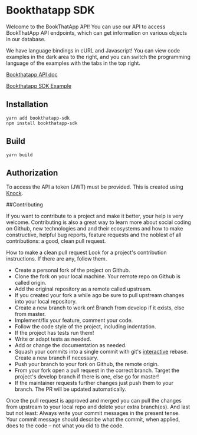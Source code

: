 # Bookthatapp SDK

Welcome to the BookThatApp API! You can use our API to access BookThatApp API endpoints, which can get information on various objects in our database.

We have language bindings in cURL and Javascript! You can view code examples in the dark area to the right, and you can switch the programming language of the examples with the tabs in the top right.

[Bookthatapp API doc](https://www.bookthatapp.com/docs/api/v1/index.html)

[Bookthatapp SDK Example](https://github.com/Zetya/bookthatapp-sdk-example)

## Installation

```
yarn add bookthatapp-sdk
npm install bookthatapp-sdk
```

## Build

```
yarn build
```

## Authorization

To access the API a token (JWT) must be provided. This is created using [Knock](https://github.com/nsarno/knock).

##Contributing

If you want to contribute to a project and make it better, your help is very welcome. Contributing is also a great way to learn more about social coding on Github, new technologies and and their ecosystems and how to make constructive, helpful bug reports, feature requests and the noblest of all contributions: a good, clean pull request.

How to make a clean pull request
Look for a project's contribution instructions. If there are any, follow them.

* Create a personal fork of the project on Github.
* Clone the fork on your local machine. Your remote repo on Github is called origin.
* Add the original repository as a remote called upstream.
* If you created your fork a while ago be sure to pull upstream changes into your local repository.
* Create a new branch to work on! Branch from develop if it exists, else from master.
* Implement/fix your feature, comment your code.
* Follow the code style of the project, including indentation.
* If the project has tests run them!
* Write or adapt tests as needed.
* Add or change the documentation as needed.
* Squash your commits into a single commit with git's [interactive](https://help.github.com/articles/about-git-rebase/) rebase. Create a new branch if necessary.
* Push your branch to your fork on Github, the remote origin.
* From your fork open a pull request in the correct branch. Target the project's develop branch if there is one, else go for master!
* If the maintainer requests further changes just push them to your branch. The PR will be updated automatically.

Once the pull request is approved and merged you can pull the changes from upstream to your local repo and delete your extra branch(es).
And last but not least: Always write your commit messages in the present tense. Your commit message should describe what the commit, when applied, does to the code – not what you did to the code.
